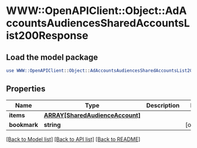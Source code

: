 # WWW::OpenAPIClient::Object::AdAccountsAudiencesSharedAccountsList200Response

## Load the model package
```perl
use WWW::OpenAPIClient::Object::AdAccountsAudiencesSharedAccountsList200Response;
```

## Properties
Name | Type | Description | Notes
------------ | ------------- | ------------- | -------------
**items** | [**ARRAY[SharedAudienceAccount]**](SharedAudienceAccount.md) |  | 
**bookmark** | **string** |  | [optional] 

[[Back to Model list]](../README.md#documentation-for-models) [[Back to API list]](../README.md#documentation-for-api-endpoints) [[Back to README]](../README.md)


